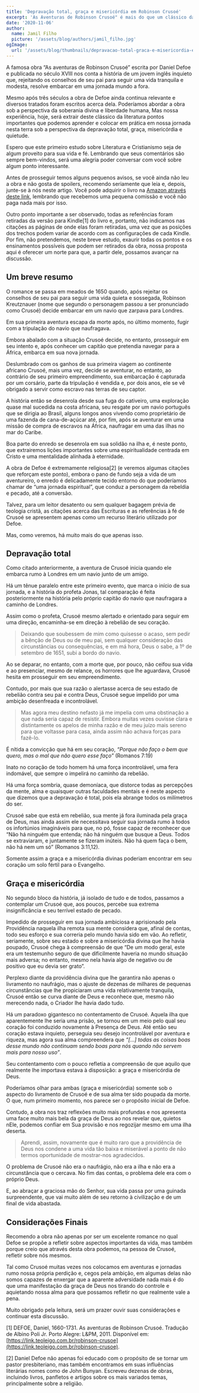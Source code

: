 ```yaml
---
title: 'Depravação total, graça e misericórdia em Robinson Crusoé'
excerpt: 'As Aventuras de Robinson Crusoé" é mais do que um clássico da literatura internacional. Nos revela a grandiosidade da graça e misericórdia divinas.'
date: '2020-11-06'
author:
  name: Jamil Filho
  picture: '/assets/blog/authors/jamil_filho.jpg'
ogImage:
  url: '/assets/blog/thumbnails/depravacao-total-graca-e-misericordia-em-robinson-crusoe.jpg'
---
```


A famosa obra “As aventuras de Robinson Crusoé” escrita por Daniel Defoe e publicada no século XVIII nos conta a história de um jovem inglês inquieto que, rejeitando os conselhos de seu pai para seguir uma vida tranquila e modesta, resolve embarcar em uma jornada mundo a fora.

Mesmo após três séculos a obra de Defoe ainda continua relevante e diversos tratados foram escritos acerca dela. Poderíamos abordar a obra sob a perspectiva da soberania divina e liberdade humana,
Mas nossa experiência, hoje, será extrair deste clássico da literatura pontos importantes que podemos aprender e colocar em prática em nossa jornada nesta terra sob a perspectiva da depravação total, graça, misericórdia e quietude.

Espero que este primeiro estudo sobre Literatura e Cristianismo seja de algum proveito para sua vida e fé. Lembrando que seus comentários são sempre bem-vindos, será uma alegria poder conversar com você sobre algum ponto interessante.

Antes de prosseguir temos alguns pequenos avisos, se você ainda não leu a obra e não gosta de spoilers, recomendo seriamente que leia e, depois, junte-se à nós neste artigo. Você pode adquirir o livro na [Amazon através deste link](https://link.teoleigo.com.br/robinson-crusoe), lembrando que recebemos uma pequena comissão e você não paga nada mais por isso.

Outro ponto importante a ser observado, todas as referências foram retiradas da versão para Kindle[1] do livro e, portanto, não indicamos nas citações as páginas de onde elas foram retiradas, uma vez que as posições dos trechos podem variar de acordo com as configurações de cada Kindle.
Por fim, não pretendemos, neste breve estudo, exaurir todas os pontos e os ensinamentos possíveis que podem ser retirados da obra, nossa proposta aqui é oferecer um norte para que, a partir dele, possamos avançar na discussão.

## Um breve resumo

O romance se passa em meados de 1650 quando, após rejeitar os conselhos de seu pai para seguir uma vida quieta e sossegada, Robinson Kreutznauer (nome que segundo o personagem passou a ser pronunciado como Crusoé) decide embarcar em um navio que zarpava para Londres.

Em sua primeira aventura escapa da morte após, no último momento, fugir com a tripulação do navio que naufragava.

Embora abalado com a situação Crusoé decide, no entanto, prosseguir em seu intento e, após conhecer um capitão que pretendia navegar para a África, embarca em sua nova jornada.

Deslumbrado com os ganhos de sua primeira viagem ao continente africano Crusoé, mais uma vez, decide se aventurar, no entanto, ao contrário de seu primeiro empreendimento, sua embarcação é capturada por um corsário, parte da tripulação é vendida e, por dois anos, ele se vê obrigado a servir como escravo nas terras de seu captor.

A história então se desenrola desde sua fuga do cativeiro, uma exploração quase mal sucedida na costa africana, seu resgate por um navio português que se dirigia ao Brasil, alguns longos anos vivendo como proprietário de uma fazenda de cana-de-açúcar até, por fim, após se aventurar em uma missão de compra de escravos na África, naufragar em uma das ilhas no mar do Caribe.

Boa parte do enredo se desenrola em sua solidão na ilha e, é neste ponto, que extrairemos lições importantes sobre uma espiritualidade centrada em Cristo e uma mentalidade alinhada à eternidade.

A obra de Defoe é extremamente religiosa[2] (e veremos algumas citações que reforçam este ponto), embora o pano de fundo seja a vida de um aventureiro, o enredo é delicadamente tecido entorno do que poderíamos chamar de “uma jornada espiritual”, que conduz a personagem da rebeldia e pecado, até a conversão.

Talvez, para um leitor desatento ou sem qualquer bagagem prévia de teologia cristã, as citações acerca das Escrituras e as referências à fé de Crusoé se apresentem apenas como um recurso literário utilizado por Defoe.

Mas, como veremos, há muito mais do que apenas isso.

## Depravação total

Como citado anteriormente, a aventura de Crusoé inicia quando ele embarca rumo à Londres em um navio junto de um amigo.

Há um tênue paralelo entre este primeiro evento, que marca o início de sua jornada, e a história do profeta Jonas, tal comparação é feita posteriormente na história pelo próprio capitão do navio que naufragara a caminho de Londres.

Assim como o profeta, Crusoé mesmo alertado e orientado para seguir em uma direção, encaminha-se em direção à rebelião de seu coração.

> Deixando que soubessem de mim como quisesse o acaso, sem pedir a bênção de Deus ou de meu pai, sem qualquer consideração das circunstâncias ou consequências, e em má hora, Deus o sabe, a 1º de setembro de 1651, subi a bordo do navio.

Ao se deparar, no entanto, com a morte que, por pouco, não ceifou sua vida e ao presenciar, mesmo de relance, os horrores que lhe aguardava, Crusoé hesita em prosseguir em seu empreendimento.

Contudo, por mais que sua razão o alertasse acerca de seu estado de rebelião contra seu pai e contra Deus, Crusoé segue impelido por uma ambição desenfreada e incontrolável.

> Mas agora meu destino nefasto já me impelia com uma obstinação a que nada seria capaz de resistir. Embora muitas vezes ouvisse clara e distintamente os apelos de minha razão e de meu juízo mais sereno para que voltasse para casa, ainda assim não achava forças para fazê-lo.

É nítida a convicção que há em seu coração, *“Porque não faço o bem que quero, mas o mal que não quero esse faço”* (Romanos 7:19)

Inato no coração de todo homem há uma força incontrolável, uma fera indomável, que sempre o impelirá no caminho da rebelião.

Há uma força sombria, quase demoníaca, que distorce todas as percepções da mente, alma e quaisquer outras faculdades mentais e é neste aspecto que dizemos que a depravação é total, pois ela abrange todos os milímetros do ser.

Crusoé sabe que está em rebelião, sua mente já fora iluminada pela graça de Deus, mas ainda assim ele necessitava seguir sua jornada rumo à todos os infortúnios imagináveis para que, no pó, fosse capaz de reconhecer que “Não há ninguém que entenda; não há ninguém que busque a Deus. Todos se extraviaram, e juntamente se fizeram inúteis. Não há quem faça o bem, não há nem um só” (Romanos 3:11,12).

Somente assim a graça e a misericórdia divinas poderiam encontrar em seu coração um solo fértil para o Evangelho.

## Graça e misericórdia

No segundo bloco da história, já isolado de tudo e de todos, passamos a contemplar um Crusoé que, aos poucos, percebe sua extrema insignificância e seu terrível estado de pecado.

Impedido de prosseguir em sua jornada ambiciosa e aprisionado pela Providência naquela ilha remota sua mente considera que, afinal de contas, todo seu esforço e sua correria pelo mundo havia sido em vão.
Ao refletir, seriamente, sobre seu estado e sobre a misericórdia divina que lhe havia poupado, Crusoé chega à compreensão de que “De um modo geral, este era um testemunho seguro de que dificilmente haveria no mundo situação mais adversa; no entanto, mesmo nela havia algo de negativo ou de positivo que eu devia ser grato”.

Perplexo diante da providência divina que lhe garantira não apenas o livramento no naufrágio, mas o ajuste de dezenas de milhares de pequenas circunstâncias que lhe propiciaram uma vida relativamente tranquila, Crusoé então se curva diante de Deus e reconhece que, mesmo não merecendo nada, o Criador lhe havia dado tudo.

Há um paradoxo gigantesco no contentamento de Crusoé. Aquela ilha que aparentemente lhe seria uma prisão, se tornou em um meio pelo qual seu coração foi conduzido novamente à Presença de Deus.
Até então seu coração estava inquieto, perseguia seu desejo incontrolável por aventura e riqueza, mas agora sua alma compreendera que *“[…] todas as coisas boas desse mundo não continuam sendo boas para nós quando não servem mais para nosso uso”*.

Seu contentamento com o pouco refletia a compreensão de que aquilo que realmente lhe importava estava à disposição: a graça e misericórdia de Deus.

Poderíamos olhar para ambas (graça e misericórdia) somente sob o aspecto do livramento de Crusoé e de sua alma ter sido poupada da morte. O que, num primeiro momento, nos parece ser o propósito inicial de Defoe.

Contudo, a obra nos traz reflexões muito mais profundas e nos apresenta uma face muito mais bela da graça de Deus ao nos revelar que, quietos nEle, podemos confiar em Sua provisão e nos regozijar mesmo em uma ilha deserta.

> Aprendi, assim, novamente que é muito raro que a providência de Deus nos condene a uma vida tão baixa e miserável a ponto de não termos oportunidade de mostrar-nos agradecidos.

O problema de Crusoé não era o naufrágio, não era a ilha e não era a circunstância que o cercava. No fim das contas, o problema dele era com o próprio Deus.

E, ao abraçar a graciosa mão do Senhor, sua vida passa por uma guinada surpreendente, que vai muito além de seu retorno à civilização e de um final de vida abastada.

## Considerações Finais

Recomendo a obra não apenas por ser um excelente romance no qual Defoe se propõe a refletir sobre aspectos importantes da vida, mas também porque creio que através desta obra podemos, na pessoa de Crusoé, refletir sobre nós mesmos.

Tal como Crusoé muitas vezes nos colocamos em aventuras e jornadas rumo nossa própria perdição e, cegos pela ambição, em algumas delas não somos capazes de enxergar que a aparente adversidade nada mais é do que uma manifestação da graça de Deus nos tirando do controle e aquietando nossa alma para que possamos refletir no que realmente vale a pena.

Muito obrigado pela leitura, será um prazer ouvir suas considerações e continuar esta discussão.

[1] DEFOE, Daniel, 1660-1731. As aventuras de Robinson Crusoé. Tradução de Albino Poli Jr. Porto Alegre: L&PM, 2011. Disponível em: [https://link.teoleigo.com.br/robinson-crusoe](https://link.teoleigo.com.br/robinson-crusoe).

[2] Daniel Defoe não apenas foi educado com o propósito de se tornar um pastor presbiteriano, mas também encontramos em suas influências literárias nomes como de John Bunyan. Escreveu dezenas de obras, incluindo livros, panfletos e artigos sobre os mais variados temas, principalmente sobre a religião.